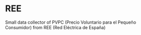 # REE
Small data collector of PVPC (Precio Voluntario para el Pequeño Consumidor) from REE (Red Eléctrica de España)
